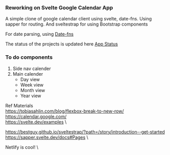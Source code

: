 ### Reworking on Svelte Google Calendar App
A simple clone of google calendar client using svelte, date-fns. Using sapper for routing. And sveltestrap for using Bootstrap components

For date parsing, using [Date-fns](https://date-fns.org/)

The status of the projects is updated here 
[App Status](https://quirky-boyd-6d97f4.netlify.app/)

### To do components 
1. Side nav calender
2. Main calender 
    - Day view
    - Week view
    - Month view
    - Year view

Ref Materials \
https://tobiasahlin.com/blog/flexbox-break-to-new-row/ \
https://calendar.google.com/ \
https://svelte.dev/examples \

https://bestguy.github.io/sveltestrap/?path=/story/introduction--get-started \
https://sapper.svelte.dev/docs#Pages \

Netlify is cool! \